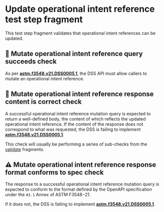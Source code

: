 # Update operational intent reference test step fragment

This test step fragment validates that operational intent references can be updated.

## 🛑 Mutate operational intent reference query succeeds check

As per **[astm.f3548.v21.DSS0005,1](../../../../../../../requirements/astm/f3548/v21.md)**, the DSS API must allow callers to mutate an operational intent reference.

## 🛑 Mutate operational intent reference response content is correct check

A successful operational intent reference mutation query is expected to return a well-defined body, the content of which reflects the updated operational intent reference.
If the content of the response does not correspond to what was requested, the DSS is failing to implement **[astm.f3548.v21.DSS0005,1](../../../../../../../requirements/astm/f3548/v21.md)**.

This check will usually be performing a series of sub-checks from the [validate](../validate) fragments.

## ⚠️ Mutate operational intent reference response format conforms to spec check

The response to a successful operational intent reference mutation query is expected to conform to the format defined by the OpenAPI specification under the `A3.1` Annex of ASTM F3548−21.

If it does not, the DSS is failing to implement **[astm.f3548.v21.DSS0005,1](../../../../../../../requirements/astm/f3548/v21.md)**.
